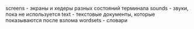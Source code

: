 screens - экраны и хедеры разных состояний терминала
sounds - звуки, пока не используется
text - текстовые документы, которые показываются после взлома
wordsets - словари

